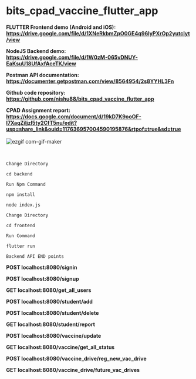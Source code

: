 # bits_cpad_vaccine_flutter_app

<b>FLUTTER Frontend demo (Android and iOS): <br/>
https://drive.google.com/file/d/1XNeRkbmZpO0GE4q96lyPXrOp2yutcIyt/view

NodeJS Backend demo: <br/>
https://drive.google.com/file/d/1W0zM-065vDNUY-EaKsuU18UfAxfAceTK/view

Postman API documentation: <br/>
https://documenter.getpostman.com/view/8564954/2s8YYHL3Fn

Github code repository: <br/>
https://github.com/nishu88/bits_cpad_vaccine_flutter_app

CPAD Assignment report: <br/>
https://docs.google.com/document/d/19kD7K9ooOF-I7XaqZiljzl5ty2CfT5nu/edit?usp=share_link&ouid=117636957004590195876&rtpof=true&sd=true
</b>
<br/><br/>
![ezgif com-gif-maker](https://user-images.githubusercontent.com/29069343/200159923-03f81f5d-6238-4e15-8557-438db5619d7e.gif)

<br/>


`Change Directory`
```
cd backend
```

`Run Npm Command`
```
npm install 
```
```
node index.js 
```

`Change Directory`
```
cd frontend
```

`Run Command`
```
flutter run
```

`Backend API END points`

<b>

POST
localhost:8080/signin

POST
localhost:8080/signup

GET
localhost:8080/get_all_users

POST
localhost:8080/student/add

POST
localhost:8080/student/delete

GET
localhost:8080/student/report

POST
localhost:8080/vaccine/update

GET
localhost:8080/vaccine/get_all_status

POST
localhost:8080/vaccine_drive/reg_new_vac_drive

GET
localhost:8080/vaccine_drive/future_vac_drives
</b>

